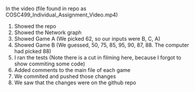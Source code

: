 In the video (file found in repo as COSC499_Individual_Assignment_Video.mp4)
1. Showed the repo
2. Showed the Network graph
3. Showed Game A (We picked 62, so our inputs were B, C, A)
4. Showed Game B (We guessed, 50, 75, 85, 95, 90, 87, 88. The computer had picked 88)
5. I ran the tests
(Note there is a cut in filming here, because I forgot to show commiting some code)
6. Added comments to the main file of each game
7. We commited and pushed those changes
8. We saw that the changes were on the github repo
